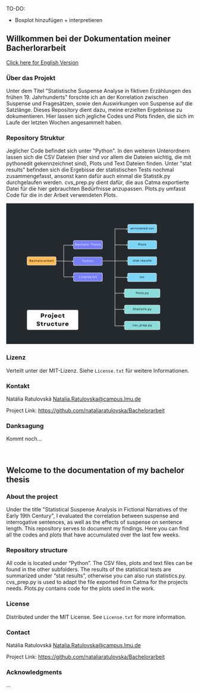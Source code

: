 TO-DO:
- Boxplot hinzufügen + interpretieren

## Willkommen bei der Dokumentation meiner Bacherlorarbeit

<p align="left"><a href="#readme-english">Click here for English Version</a></p>

### Über das Projekt
Unter dem Titel "Statistische Suspense Analyse in fiktiven Erzählungen des frühen 19. Jahrhunderts" forschte ich an der Korrelation zwischen Suspense und Fragesätzen, sowie den Auswirkungen von Suspense auf die Satzlänge.
Dieses Repository dient dazu, meine erzielten Ergebnisse zu dokumentieren. Hier lassen sich jegliche Codes und Plots finden, die sich im Laufe der letzten Wochen angesammelt haben.

### Repository Struktur
Jeglicher Code befindet sich unter "Python". In den weiteren Unterordnern lassen sich die CSV Dateien (hier sind vor allem die Dateien wichtig, die mit pythonedit gekennzeichnet sind), Plots und Text Dateien finden.
Unter "stat results" befinden sich die Ergebisse der statistischen Tests nochmal zusammengefasst, ansonst kann dafür auch einmal die Statistik.py durchgelaufen werden.
cvs_prep.py dient dafür, die aus Catma exportierte Datei für die hier gebrauchten Bedürfnisse anzupassen. Plots.py umfasst Code für die in der Arbeit verwendeten Plots.

![Dateistruktur](Python/Plots/flowchart%20project.png)


### Lizenz
Verteilt unter der MIT-Lizenz. Siehe `License.txt` für weitere Informationen.

### Kontakt
Natália Ratulovská
Natalia.Ratulovska@campus.lmu.de

Project Link: https://github.com/nataliaratulovska/Bachelorarbeit

### Danksagung
Kommt noch...
\
\
\
<a name="readme-english"></a>
## Welcome to the documentation of my bachelor thesis


### About the project
Under the title "Statistical Suspense Analysis in Fictional Narratives of the Early 19th Century", I evaluated the correlation between suspense and interrogative sentences, as well as the effects of suspense on sentence length.
This repository serves to document my findings. Here you can find all the codes and plots that have accumulated over the last few weeks.

### Repository structure
All code is located under “Python”. The CSV files, plots and text files can be found in the other subfolders. The results of the statistical tests are summarized under “stat results”, otherwise you can also run statistics.py. cvs_prep.py is used to adapt the file exported from Catma for the projects needs. Plots.py contains code for the plots used in the work.

### License
Distributed under the MIT License. See `License.txt` for more information.

### Contact
Natália Ratulovská
Natalia.Ratulovska@campus.lmu.de

Project Link: https://github.com/nataliaratulovska/Bachelorarbeit

### Acknowledgments
...
